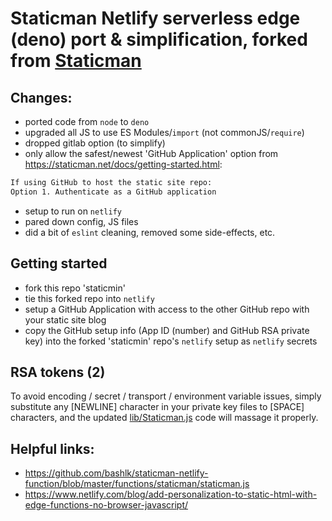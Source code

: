 # Staticman Netlify serverless edge (deno) port & simplification, forked from [Staticman](https://github.com/eduardoboucas/staticman)

## Changes:
- ported code from `node` to `deno`
- upgraded all JS to use ES Modules/`import` (not commonJS/`require`)
- dropped gitlab option (to simplify)
- only allow the safest/newest 'GitHub Application' option from https://staticman.net/docs/getting-started.html:
```txt
If using GitHub to host the static site repo:
Option 1. Authenticate as a GitHub application
```
- setup to run on `netlify`
- pared down config, JS files
- did a bit of `eslint` cleaning, removed some side-effects, etc.

## Getting started
- fork this repo 'staticmin'
- tie this forked repo into `netlify`
- setup a GitHub Application with access to the other GitHub repo with your static site blog
- copy the GitHub setup info (App ID (number) and GitHub RSA private key) into the forked 'staticmin' repo's `netlify` setup as `netlify` secrets

## RSA tokens (2)
To avoid encoding / secret / transport / environment variable issues, simply substitute any [NEWLINE] character in your private key files to [SPACE] characters, and the updated [lib/Staticman.js](lib/Staticman.js) code will massage it properly.

## Helpful links:
- https://github.com/bashlk/staticman-netlify-function/blob/master/functions/staticman/staticman.js
- https://www.netlify.com/blog/add-personalization-to-static-html-with-edge-functions-no-browser-javascript/
